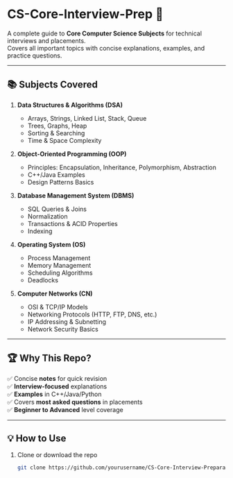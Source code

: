 # CS-Core-Interview-Prep 🚀

A complete guide to **Core Computer Science Subjects** for technical interviews and placements.  
Covers all important topics with concise explanations, examples, and practice questions.

---

## 📚 Subjects Covered

1. **Data Structures & Algorithms (DSA)**
   - Arrays, Strings, Linked List, Stack, Queue
   - Trees, Graphs, Heap
   - Sorting & Searching
   - Time & Space Complexity

2. **Object-Oriented Programming (OOP)**
   - Principles: Encapsulation, Inheritance, Polymorphism, Abstraction
   - C++/Java Examples
   - Design Patterns Basics

3. **Database Management System (DBMS)**
   - SQL Queries & Joins
   - Normalization
   - Transactions & ACID Properties
   - Indexing

4. **Operating System (OS)**
   - Process Management
   - Memory Management
   - Scheduling Algorithms
   - Deadlocks

5. **Computer Networks (CN)**
   - OSI & TCP/IP Models
   - Networking Protocols (HTTP, FTP, DNS, etc.)
   - IP Addressing & Subnetting
   - Network Security Basics

---

## 🏆 Why This Repo?

✅ Concise **notes** for quick revision  
✅ **Interview-focused** explanations  
✅ **Examples** in C++/Java/Python  
✅ Covers **most asked questions** in placements  
✅ **Beginner to Advanced** level coverage  

---

## 💡 How to Use

1. Clone or download the repo  
   ```bash
   git clone https://github.com/yourusername/CS-Core-Interview-Preparation.git
